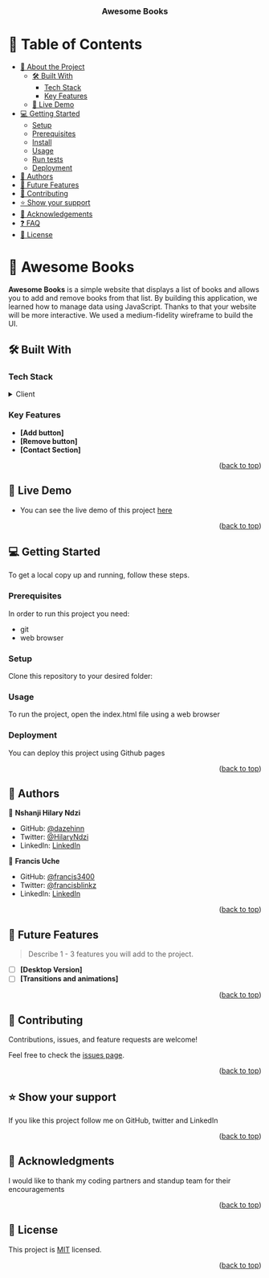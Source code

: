 <a name="readme-top"></a>

<div align="center">

 

  <h3><b>Awesome Books</b></h3>

</div>



# 📗 Table of Contents

- [📖 About the Project](#about-project)
  - [🛠 Built With](#built-with)
    - [Tech Stack](#tech-stack)
    - [Key Features](#key-features)
  - [🚀 Live Demo](#live-demo)
- [💻 Getting Started](#getting-started)
  - [Setup](#setup)
  - [Prerequisites](#prerequisites)
  - [Install](#install)
  - [Usage](#usage)
  - [Run tests](#run-tests)
  - [Deployment](#triangular_flag_on_post-deployment)
- [👥 Authors](#authors)
- [🔭 Future Features](#future-features)
- [🤝 Contributing](#contributing)
- [⭐️ Show your support](#support)
- [🙏 Acknowledgements](#acknowledgements)
- [❓ FAQ](#faq)
- [📝 License](#license)


# 📖 Awesome Books <a name="about-project"></a>

**Awesome Books** is a simple website that displays a list of books and allows you to add and remove books from that list. By building this application, we learned how to manage data using JavaScript. Thanks to that your website will be more interactive. We used a medium-fidelity wireframe to build the UI.

## 🛠 Built With <a name="built-with"></a>

### Tech Stack <a name="tech-stack"></a>

<details>
  <summary>Client</summary>
  <ul>
    <li>HTML</li>
    <li>CSS</li>
    <li> JS </li>
  </ul>
</details>



### Key Features <a name="key-features"></a>

- **[Add button]**
- **[Remove button]**
- **[Contact Section]**


<p align="right">(<a href="#readme-top">back to top</a>)</p>

## 🚀 Live Demo <a name="live-demo"></a>

- You can see the live demo of this project [here](https://dazehinn.github.io/Awesome-books/)

<p align="right">(<a href="#readme-top">back to top</a>)</p>



## 💻 Getting Started <a name="getting-started"></a>

To get a local copy up and running, follow these steps.

### Prerequisites

In order to run this project you need:

- git
- web browser

### Setup

Clone this repository to your desired folder:


### Usage

To run the project, open the index.html file using a web browser

### Deployment

You can deploy this project using Github pages


<p align="right">(<a href="#readme-top">back to top</a>)</p>




## 👥 Authors <a name="authors"></a>

👤 **Nshanji Hilary Ndzi**

- GitHub: [@dazehinn](https://github.com/dazehinn)
- Twitter: [@HilaryNdzi](https://twitter.com/HilaryNdzi)
- LinkedIn: [LinkedIn](https://www.linkedin.com/in/nshanji-hilary-ndzi-b3b8a1256/)


👤 **Francis Uche**

- GitHub: [@francis3400](https://github.com/francis3400)
- Twitter: [@francisblinkz](https://twitter.com/francisblinkz)
- LinkedIn: [LinkedIn](https://www.linkedin.com/in/francis-uche-88325/)



<p align="right">(<a href="#readme-top">back to top</a>)</p>



## 🔭 Future Features <a name="future-features"></a>

> Describe 1 - 3 features you will add to the project.

- [ ] **[Desktop Version]**
- [ ] **[Transitions and animations]**

<p align="right">(<a href="#readme-top">back to top</a>)</p>



## 🤝 Contributing <a name="contributing"></a>

Contributions, issues, and feature requests are welcome!

Feel free to check the [issues page](../../issues/).

<p align="right">(<a href="#readme-top">back to top</a>)</p>


## ⭐️ Show your support <a name="support"></a>

If you like this project follow me on GitHub, twitter and LinkedIn

<p align="right">(<a href="#readme-top">back to top</a>)</p>



## 🙏 Acknowledgments <a name="acknowledgements"></a>

I would like to thank my coding partners and standup team for their encouragements

<p align="right">(<a href="#readme-top">back to top</a>)</p>



## 📝 License <a name="license"></a>

This project is [MIT](./LICENSE) licensed.


<p align="right">(<a href="#readme-top">back to top</a>)</p>
